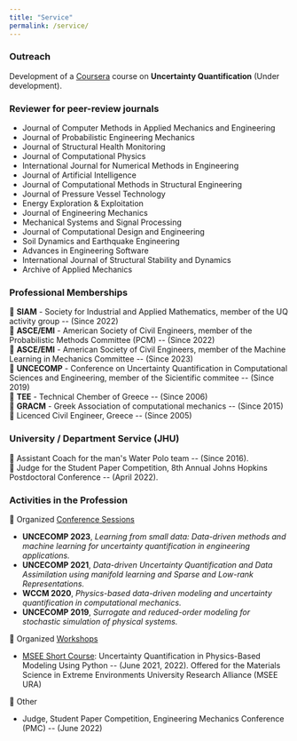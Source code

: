 ```yaml
---
title: "Service"
permalink: /service/
---
```


<h3>Outreach</h3> 
Development of a <a href='https://www.coursera.org/courses?query=johns%20hopkins' target='_blank'>Coursera</a> course on <strong>Uncertainty Quantification</strong> (Under development).


<h3>Reviewer for peer-review journals</h3> 

* Journal of Computer Methods in Applied Mechanics and Engineering
* Journal of Probabilistic Engineering Mechanics
* Journal of  Structural Health Monitoring
* Journal of  Computational Physics
* International Journal for Numerical Methods in Engineering
* Journal of Artificial Intelligence
* Journal of Computational Methods in Structural Engineering
* Journal of Pressure Vessel Technology
* Energy Exploration & Exploitation
* Journal of Engineering Mechanics
* Mechanical Systems and Signal Processing
* Journal of Computational Design and Engineering
* Soil Dynamics and Earthquake Engineering
* Advances in Engineering Software
* International Journal of Structural Stability and Dynamics
* Archive of Applied Mechanics


<h3>Professional Memberships</h3> 

:pushpin: <strong>SIAM</strong> - Society for Industrial and Applied Mathematics, member of the UQ activity group -- (Since 2022)<br>
:pushpin: <strong>ASCE/EMI</strong>  - American Society of Civil Engineers, member of the Probabilistic Methods Committee (PCM) -- (Since 2022)<br>
:pushpin: <strong>ASCE/EMI</strong>  - American Society of Civil Engineers, member of the Machine Learning in Mechanics Committee -- (Since 2023)<br>
:pushpin: <strong>UNCECOMP</strong>  - Conference on Uncertainty Quantification in Computational Sciences and Engineering, member of the Sicientific commitee -- (Since 2019)<br>
:pushpin: <strong>TEE</strong>  - Technical Chember of Greece -- (Since 2006)<br>
:pushpin: <strong>GRACM</strong>  - Greek Association of computational mechanics -- (Since 2015)<br>
:pushpin: Licenced Civil Engineer, Greece -- (Since 2005)<br>



<h3>University / Department Service (JHU)</h3> 


:pushpin: Assistant Coach for the man's Water Polo team -- (Since 2016).<br>
:pushpin: Judge for the Student Paper Competition,  8th Annual Johns Hopkins Postdoctoral Conference -- (April 2022).<br>


<h3>Activities in the Profession</h3> 


:pushpin: Organized <u>Conference Sessions</u><br>
* <strong>UNCECOMP 2023</strong>, <em>Learning from small data: Data-driven methods and machine learning for uncertainty quantification in engineering applications.</em>
* <strong>UNCECOMP 2021</strong>, <em>Data-driven Uncertainty Quantification and Data Assimilation using manifold learning and Sparse and Low-rank Representations.</em>
* <strong>WCCM 2020</strong>, <em>Physics-based data-driven modeling and uncertainty quantification in computational mechanics.</em>
* <strong>UNCECOMP 2019</strong>, <em>Surrogate and reduced-order modeling for stochastic simulation of physical systems.</em>

:pushpin: Organized <u>Workshops</u><br>
* <a href='https://github.com/SURGroup/MSEE_UQ_Short_Course' target='_blank'>MSEE Short Course</a>: Uncertainty Quantification in Physics-Based Modeling Using Python -- (June 2021, 2022). Offered for the Materials Science in Extreme Environments University Research Alliance (MSEE URA)<br>

:pushpin: Other<br>
* Judge, Student Paper Competition,  Engineering Mechanics Conference (PMC) -- (June 2022)
